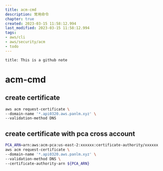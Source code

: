 ```yaml
---
title: acm-cmd
description: 常用命令 
chapter: true
created: 2023-03-15 11:58:12.994
last_modified: 2023-03-15 11:58:12.994
tags: 
- aws/cli 
- aws/security/acm 
- todo 
---
```

```ad-attention
title: This is a github note

```
# acm-cmd

## create certificate
```sh
aws acm request-certificate \
--domain-name '*.api0320.aws.panlm.xyz' \
--validation-method DNS

```

## create certificate with pca  cross account
```sh
PCA_ARN=arn:aws:acm-pca:us-east-2:xxxxxx:certificate-authority/xxxxxx
aws acm request-certificate \
--domain-name '*.api0320.aws.panlm.xyz' \
--validation-method DNS \
--certificate-authority-arn ${PCA_ARN}

```





